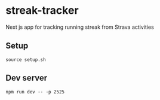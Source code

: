 # streak-tracker
Next js app for tracking running streak from Strava activities

## Setup
```
source setup.sh
```

## Dev server
```
npm run dev -- -p 2525
```